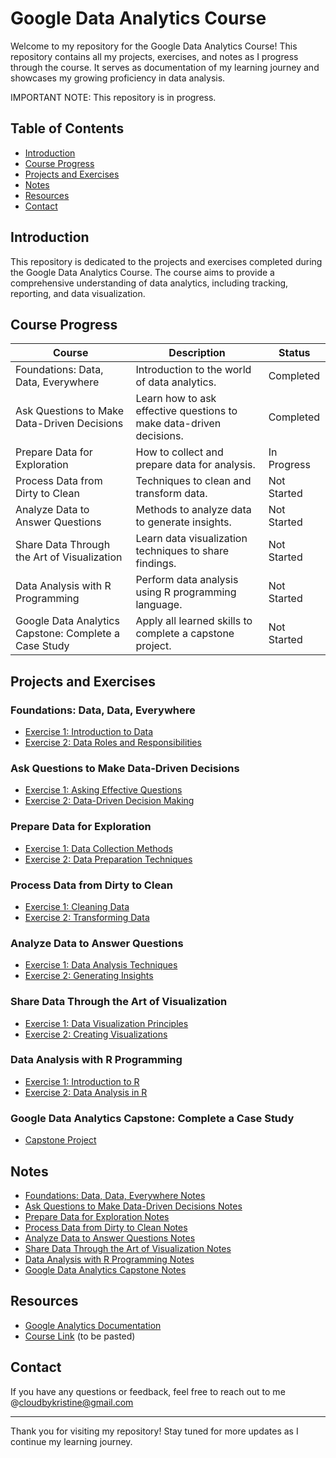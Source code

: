 # Google Data Analytics Course

Welcome to my repository for the Google Data Analytics Course! This repository contains all my projects, exercises, and notes as I progress through the course. It serves as documentation of my learning journey and showcases my growing proficiency in data analysis.

IMPORTANT NOTE: This repository is in progress. 

## Table of Contents

- [Introduction](#introduction)
- [Course Progress](#course-progress)
- [Projects and Exercises](#projects-and-exercises)
- [Notes](#notes)
- [Resources](#resources)
- [Contact](#contact)

## Introduction

This repository is dedicated to the projects and exercises completed during the Google Data Analytics Course. The course aims to provide a comprehensive understanding of data analytics, including tracking, reporting, and data visualization.

## Course Progress

| Course | Description | Status |
|--------|-------------|--------|
| Foundations: Data, Data, Everywhere | Introduction to the world of data analytics. | Completed |
| Ask Questions to Make Data-Driven Decisions | Learn how to ask effective questions to make data-driven decisions. | Completed |
| Prepare Data for Exploration | How to collect and prepare data for analysis. | In Progress |
| Process Data from Dirty to Clean | Techniques to clean and transform data. | Not Started |
| Analyze Data to Answer Questions | Methods to analyze data to generate insights. | Not Started |
| Share Data Through the Art of Visualization | Learn data visualization techniques to share findings. | Not Started |
| Data Analysis with R Programming | Perform data analysis using R programming language. | Not Started |
| Google Data Analytics Capstone: Complete a Case Study | Apply all learned skills to complete a capstone project. | Not Started |

## Projects and Exercises

### Foundations: Data, Data, Everywhere

- [Exercise 1: Introduction to Data](Foundations-Data-Data-Everywhere/Exercise1/)
- [Exercise 2: Data Roles and Responsibilities](Foundations-Data-Data-Everywhere/Exercise2/)

### Ask Questions to Make Data-Driven Decisions

- [Exercise 1: Asking Effective Questions](Ask-Questions-to-Make-Data-Driven-Decisions/Exercise1/)
- [Exercise 2: Data-Driven Decision Making](Ask-Questions-to-Make-Data-Driven-Decisions/Exercise2/)

### Prepare Data for Exploration

- [Exercise 1: Data Collection Methods](Prepare-Data-for-Exploration/Exercise1/)
- [Exercise 2: Data Preparation Techniques](Prepare-Data-for-Exploration/Exercise2/)

### Process Data from Dirty to Clean

- [Exercise 1: Cleaning Data](Process-Data-from-Dirty-to-Clean/Exercise1/)
- [Exercise 2: Transforming Data](Process-Data-from-Dirty-to-Clean/Exercise2/)

### Analyze Data to Answer Questions

- [Exercise 1: Data Analysis Techniques](Analyze-Data-to-Answer-Questions/Exercise1/)
- [Exercise 2: Generating Insights](Analyze-Data-to-Answer-Questions/Exercise2/)

### Share Data Through the Art of Visualization

- [Exercise 1: Data Visualization Principles](Share-Data-Through-the-Art-of-Visualization/Exercise1/)
- [Exercise 2: Creating Visualizations](Share-Data-Through-the-Art-of-Visualization/Exercise2/)

### Data Analysis with R Programming

- [Exercise 1: Introduction to R](Data-Analysis-with-R-Programming/Exercise1/)
- [Exercise 2: Data Analysis in R](Data-Analysis-with-R-Programming/Exercise2/)

### Google Data Analytics Capstone: Complete a Case Study

- [Capstone Project](Google-Data-Analytics-Capstone/Capstone-Project/)

## Notes

- [Foundations: Data, Data, Everywhere Notes](Foundations-Data-Data-Everywhere/Notes/module_notes.md)
- [Ask Questions to Make Data-Driven Decisions Notes](Ask-Questions-to-Make-Data-Driven-Decisions/Notes/module_notes.md)
- [Prepare Data for Exploration Notes](Prepare-Data-for-Exploration/Notes/module_notes.md)
- [Process Data from Dirty to Clean Notes](Process-Data-from-Dirty-to-Clean/Notes/module_notes.md)
- [Analyze Data to Answer Questions Notes](Analyze-Data-to-Answer-Questions/Notes/module_notes.md)
- [Share Data Through the Art of Visualization Notes](Share-Data-Through-the-Art-of-Visualization/Notes/module_notes.md)
- [Data Analysis with R Programming Notes](Data-Analysis-with-R-Programming/Notes/module_notes.md)
- [Google Data Analytics Capstone Notes](Google-Data-Analytics-Capstone/Notes/module_notes.md)

## Resources

- [Google Analytics Documentation](https://support.google.com/analytics#topic=1008008)
- [Course Link](#) (to be pasted)

## Contact

If you have any questions or feedback, feel free to reach out to me @cloudbykristine@gmail.com

---

Thank you for visiting my repository! Stay tuned for more updates as I continue my learning journey.
